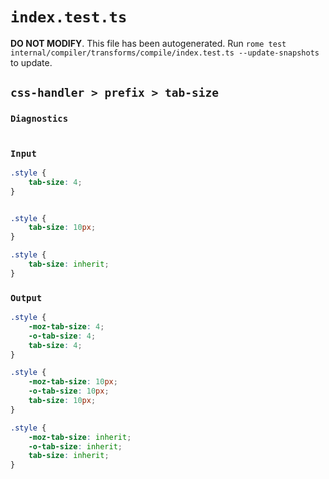 # `index.test.ts`

**DO NOT MODIFY**. This file has been autogenerated. Run `rome test internal/compiler/transforms/compile/index.test.ts --update-snapshots` to update.

## `css-handler > prefix > tab-size`

### `Diagnostics`

```

```

### `Input`

```css
.style {
	tab-size: 4;
}


.style {
	tab-size: 10px;
}

.style {
	tab-size: inherit;
}
```

### `Output`

```css
.style {
	-moz-tab-size: 4;
	-o-tab-size: 4;
	tab-size: 4;
}

.style {
	-moz-tab-size: 10px;
	-o-tab-size: 10px;
	tab-size: 10px;
}

.style {
	-moz-tab-size: inherit;
	-o-tab-size: inherit;
	tab-size: inherit;
}

```

